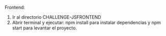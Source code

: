 Frontend:

1. Ir al directorio CHALLENGE-JSFRONTEND
2. Abrir terminal y ejecutar: npm install para instalar dependencias y npm start para levantar el proyecto.
